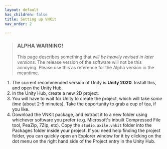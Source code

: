 ```yaml
---
layout: default
has_children: false
title: Setting up VNKit
nav_order: 2

---
```

> ### ALPHA WARNING!
>
> This page describes something that _will be heavily revised in later versions_. The release version of the software will not be this annoying. Please use this as reference for the Alpha version in the meantime.

1. The current recommended version of Unity is **Unity 2020**. Install this, and open the Unity Hub.
2. In the Unity Hub, create a new 2D project.
3. You will have to wait for Unity to create the project, which will take _some time_ (about 2-5 minutes). Take the opportunity to grab a cup of tea, if you like.
4. Download the VNKit package, and extract it to a new folder using whichever software you prefer (e.g. Microsoft's inbuilt Compressed File tool, PeaZip, 7Zip, etc). Copy the `studio.axile.vnkit` folder into the Packages folder inside your project. If you need help finding the project folder, you can quickly open an Explorer window for it by clicking on the dot menu on the right hand side of the Project entry in the Unity Hub.